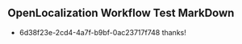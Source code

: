 ## OpenLocalization Workflow Test MarkDown
* 6d38f23e-2cd4-4a7f-b9bf-0ac23717f748 thanks!

<!--HONumber=Sep16_HO1-->


